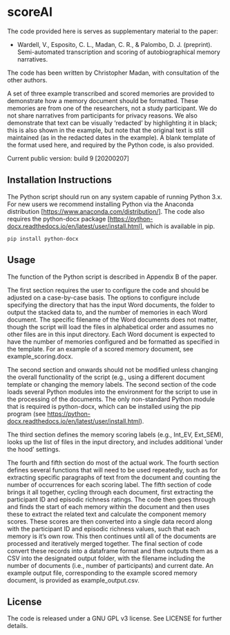 # scoreAI

The code provided here is serves as supplementary material to the paper:

* Wardell, V., Esposito, C. L., Madan, C. R., & Palombo, D. J. (preprint). Semi-automated transcription and scoring of autobiographical memory narratives.

The code has been written by Christopher Madan, with consultation of the other authors.

A set of three example transcribed and scored memories are provided to demonstrate how a memory document should be formatted. These memories are from one of the researchers, not a study participant. We do not share narratives from participants for privacy reasons. We also demonstrate that text can be visually ‘redacted’ by highlighting it in black; this is also shown in the example, but note that the original text is still maintained (as in the redacted dates in the example). A blank template of the format used here, and required by the Python code, is also provided.

Current public version: build 9 [20200207]

## Installation Instructions

The Python script should run on any system capable of running Python 3.x. For new users we recommend installing Python via the Anaconda distribution [https://www.anaconda.com/distribution/]. The code also requires the python-docx package [https://python-docx.readthedocs.io/en/latest/user/install.html], which is available in pip.

`pip install python-docx`

## Usage

The function of the Python script is described in Appendix B of the paper.

The first section requires the user to configure the code and should be adjusted on a case-by-case basis. The options to configure include specifying the directory that has the input Word documents, the folder to output the stacked data to, and the number of memories in each Word document. The specific filename of the Word documents does not matter, though the script will load the files in alphabetical order and assumes no other files are in this input directory. Each Word document is expected to have the number of memories configured and be formatted as specified in the template. For an example of a scored memory document, see example_scoring.docx.

The second section and onwards should not be modified unless changing the overall functionality of the script (e.g., using a different document template or changing the memory labels. The second section of the code loads several Python modules into the environment for the script to use in the processing of the documents. The only non-standard Python module that is required is python-docx, which can be installed using the pip program (see https://python-docx.readthedocs.io/en/latest/user/install.html). 

The third section defines the memory scoring labels (e.g., Int_EV, Ext_SEM), looks up the list of files in the input directory, and includes additional ‘under the hood’ settings. 

The fourth and fifth section do most of the actual work. The fourth section defines several functions that will need to be used repeatedly, such as for extracting specific paragraphs of text from the document and counting the number of occurrences for each scoring label. The fifth section of code brings it all together, cycling through each document, first extracting the participant ID and episodic richness ratings. The code then goes through and finds the start of each memory within the document and then uses these to extract the related text and calculate the component memory scores. These scores are then converted into a single data record along with the participant ID and episodic richness values, such that each memory is it’s own row. This then continues until all of the documents are processed and iteratively merged together. The final section of code convert these records into a dataframe format and then outputs them as a CSV into the designated output folder, with the filename including the number of documents (i.e., number of participants) and current date. An example output file, corresponding to the example scored memory document, is provided as example_output.csv.

## License

The code is released under a GNU GPL v3 license. See LICENSE for further details.
